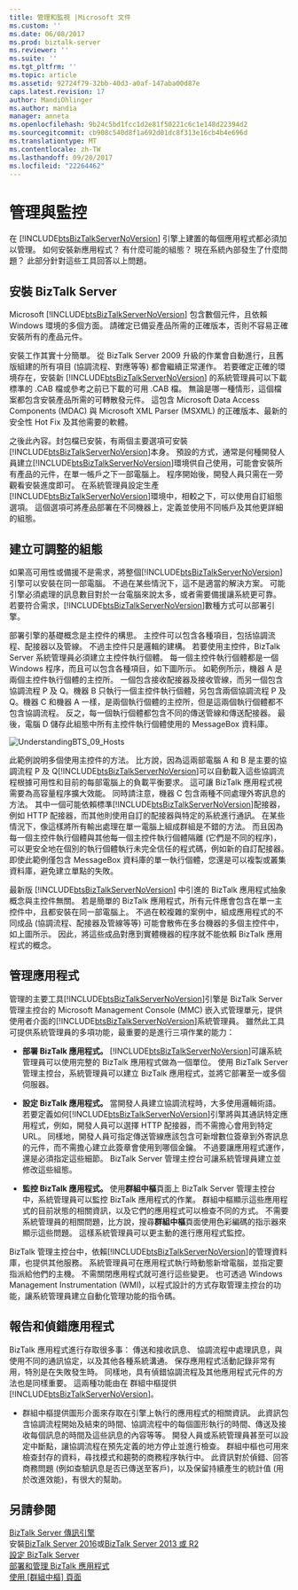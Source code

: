 ```yaml
---
title: 管理和監視 |Microsoft 文件
ms.custom: ''
ms.date: 06/08/2017
ms.prod: biztalk-server
ms.reviewer: ''
ms.suite: ''
ms.tgt_pltfrm: ''
ms.topic: article
ms.assetid: 92724f79-32bb-40d3-a0af-147aba00d87e
caps.latest.revision: 17
author: MandiOhlinger
ms.author: mandia
manager: anneta
ms.openlocfilehash: 9b24c5bd1fcc1d2e81f50221c6c1e148d22394d2
ms.sourcegitcommit: cb908c540d8f1a692d01dc8f313e16cb4b4e696d
ms.translationtype: MT
ms.contentlocale: zh-TW
ms.lasthandoff: 09/20/2017
ms.locfileid: "22264462"
---
```

# <a name="management-and-monitoring"></a>管理與監控
在 [!INCLUDE[btsBizTalkServerNoVersion](../includes/btsbiztalkservernoversion-md.md)] 引擎上建置的每個應用程式都必須加以管理。 如何安裝新應用程式？ 有什麼可能的組態？ 現在系統內部發生了什麼問題？ 此部分針對這些工具回答以上問題。  
  
## <a name="installing-biztalk-server"></a>安裝 BizTalk Server  
 Microsoft [!INCLUDE[btsBizTalkServerNoVersion](../includes/btsbiztalkservernoversion-md.md)] 包含數個元件，且依賴 Windows 環境的多個方面。 請確定已備妥產品所需的正確版本，否則不容易正確安裝所有的產品元件。  
  
 安裝工作其實十分簡單。 從 BizTalk Server 2009 升級的作業會自動進行，且舊版組建的所有項目 (協調流程、對應等等) 都會繼續正常運作。 若要確定正確的環境存在，安裝新 [!INCLUDE[btsBizTalkServerNoVersion](../includes/btsbiztalkservernoversion-md.md)] 的系統管理員可以下載標準的 .CAB 檔或參考之前已下載的可用 .CAB 檔。 無論是哪一種情形，這個檔案都包含安裝產品所需的可轉散發元件。 這包含 Microsoft Data Access Components (MDAC) 與 Microsoft XML Parser (MSXML) 的正確版本、最新的安全性 Hot Fix 及其他需要的軟體。  
  
 之後此內容。封包檔已安裝，有兩個主要選項可安裝[!INCLUDE[btsBizTalkServerNoVersion](../includes/btsbiztalkservernoversion-md.md)]本身。 預設的方式，通常是何種開發人員建立[!INCLUDE[btsBizTalkServerNoVersion](../includes/btsbiztalkservernoversion-md.md)]環境供自己使用，可能會安裝所有產品的元件，在單一帳戶之下一部電腦上。 程序開始後，開發人員只需在一旁觀看安裝進度即可。 在系統管理員設定生產[!INCLUDE[btsBizTalkServerNoVersion](../includes/btsbiztalkservernoversion-md.md)]環境中，相較之下，可以使用自訂組態選項。 這個選項可將產品部署在不同機器上，定義並使用不同帳戶及其他更詳細的組態。  
  
## <a name="creating-scalable-configurations"></a>建立可調整的組態  
 如果高可用性或備援不是需求，將整個[!INCLUDE[btsBizTalkServerNoVersion](../includes/btsbiztalkservernoversion-md.md)]引擎可以安裝在同一部電腦。 不過在某些情況下，這不是適當的解決方案。 可能引擎必須處理的訊息數目對於一台電腦來說太多，或者需要備援讓系統更可靠。 若要符合需求，[!INCLUDE[btsBizTalkServerNoVersion](../includes/btsbiztalkservernoversion-md.md)]數種方式可以部署引擎。  
  
 部署引擎的基礎概念是主控件的構思。 主控件可以包含各種項目，包括協調流程、配接器以及管線。 不過主控件只是邏輯的建構。 若要使用主控件，BizTalk Server 系統管理員必須建立主控件執行個體。 每一個主控件執行個體都是一個 Windows 程序，而且可以包含各種項目，如下圖所示。 如範例所示，機器 A 是兩個主控件執行個體的主控所。 一個包含接收配接器及接收管線，而另一個包含協調流程 P 及 Q。機器 B 只執行一個主控件執行個體，另包含兩個協調流程 P 及 Q。機器 C 和機器 A 一樣，是兩個執行個體的主控所，但是這兩個執行個體都不包含協調流程。 反之，每一個執行個體都包含不同的傳送管線和傳送配接器。 最後，電腦 D 儲存此組態中所有主控件執行個體使用的 MessageBox 資料庫。  
  
 ![](../core/media/understandingbts-09-hosts.gif "UnderstandingBTS_09_Hosts")  
  
 此範例說明多個使用主控件的方法。 比方說，因為這兩部電腦 A 和 B 是主要的協調流程 P 及 Q[!INCLUDE[btsBizTalkServerNoVersion](../includes/btsbiztalkservernoversion-md.md)]可以自動載入這些協調流程根據可用性和目前的每部電腦上的負載平衡要求。 這可讓 BizTalk 應用程式視需要為高容量程序擴大效能。 同時請注意，機器 C 包含兩種不同處理外寄訊息的方法。 其中一個可能依賴標準[!INCLUDE[btsBizTalkServerNoVersion](../includes/btsbiztalkservernoversion-md.md)]配接器，例如 HTTP 配接器，而其他則使用自訂的配接器與特定的系統進行通訊。 在某些情況下，像這樣將所有輸出處理在單一電腦上組成群組是不錯的方法。 而且因為每一個主控件執行個體與其他每一個主控件執行個體隔離 (它們是不同的程序)，可以更安全地在個別的執行個體執行未完全信任的程式碼，例如新的自訂配接器。 即使此範例僅包含 MessageBox 資料庫的單一執行個體，您還是可以複製或叢集資料庫，避免建立單點的失敗。  
  
 最新版 [!INCLUDE[btsBizTalkServerNoVersion](../includes/btsbiztalkservernoversion-md.md)] 中引進的 BizTalk 應用程式抽象概念與主控件無關。 若是簡單的 BizTalk 應用程式，所有元件應會包含在單一主控件中，且都安裝在同一部電腦上。 不過在較複雜的案例中，組成應用程式的不同成品 (協調流程、配接器及管線等等) 可能會散佈在多台機器的多個主控件中，如上圖所示。 因此，將這些成品對應到實體機器的程序就不能依賴 BizTalk 應用程式的概念。  
  
## <a name="managing-applications"></a>管理應用程式  
 管理的主要工具[!INCLUDE[btsBizTalkServerNoVersion](../includes/btsbiztalkservernoversion-md.md)]引擎是 BizTalk Server 管理主控台的 Microsoft Management Console (MMC) 嵌入式管理單元，提供使用者介面的[!INCLUDE[btsBizTalkServerNoVersion](../includes/btsbiztalkservernoversion-md.md)]系統管理員。 雖然此工具可提供系統管理員的多項功能，最重要的是進行三項作業的能力：  
  
-   **部署 BizTalk 應用程式。** [!INCLUDE[btsBizTalkServerNoVersion](../includes/btsbiztalkservernoversion-md.md)]可讓系統管理員可以使用完整的 BizTalk 應用程式做為一個單位。 使用 BizTalk Server 管理主控台，系統管理員可以建立 BizTalk 應用程式，並將它部署至一或多個伺服器。  
  
-   **設定 BizTalk 應用程式。** 當開發人員建立協調流程時，大多使用邏輯術語。 若要定義如何[!INCLUDE[btsBizTalkServerNoVersion](../includes/btsbiztalkservernoversion-md.md)]引擎將與其通訊特定應用程式，例如，開發人員可以選擇 HTTP 配接器，而不需擔心會用到特定 URL。 同樣地，開發人員可指定傳送管線應該包含可新增數位簽章到外寄訊息的元件，而不需擔心建立此簽章會使用到哪個金鑰。 不過要讓應用程式運作，還是必須指定這些細節。 BizTalk Server 管理主控台可讓系統管理員建立並修改這些組態。  
  
-   **監控 BizTalk 應用程式。** 使用**群組中樞**頁面上 BizTalk Server 管理主控台中，系統管理員可以監控 BizTalk 應用程式的作業。 群組中樞顯示這些應用程式的目前狀態的相關資訊，以及它們的應用程式可以檢查不同的方式。 不需要系統管理員的相關問題，比方說，搜尋**群組中樞**頁面使用色彩編碼的指示器來顯示這些問題。 這樣系統管理員可以更主動的進行應用程式監控。  
  
 BizTalk 管理主控台中，依賴[!INCLUDE[btsBizTalkServerNoVersion](../includes/btsbiztalkservernoversion-md.md)]的管理資料庫，也提供其他服務。 系統管理員可在應用程式執行時動態新增電腦，並指定要指派給他們的主機。 不需關閉應用程式就可進行這些變更。 也可透過 Windows Management Instrumentation (WMI)，以程式設計的方式存取管理主控台的功能，讓系統管理員建立自動化管理功能的指令碼。  
  
## <a name="reporting-on-and-debugging-applications"></a>報告和偵錯應用程式  
 BizTalk 應用程式進行存取很多事： 傳送和接收訊息、 協調流程中處理訊息，與使用不同的通訊協定，以及其他各種系統溝通。 保存應用程式活動記錄非常有用，特別是在失敗發生時。 同樣地，具有偵錯協調流程及其他應用程式元件的方法也是同樣重要。 這兩種功能由在 群組中樞提供[!INCLUDE[btsBizTalkServerNoVersion](../includes/btsbiztalkservernoversion-md.md)]。  
  
-   群組中樞提供圖形介面來存取在引擎上執行的應用程式的相關資訊。 此資訊包含協調流程開始及結束的時間、協調流程中的每個圖形執行的時間、傳送及接收每個訊息的時間及這些訊息的內容等等。 開發人員或系統管理員甚至可以設定中斷點，讓協調流程在預先定義的地方停止並進行檢查。 群組中樞也可用來檢查封存的資料，尋找模式和趨勢的商務程序執行中。 此資訊對於偵錯、回答商務問題 (例如查驗訊息是否已傳送至客戶)，以及保留持續產生的統計值 (用於改進效能)，有很大的幫助。  
  
## <a name="see-also"></a>另請參閱  
 [BizTalk Server 傳訊引擎](../core/the-biztalk-server-messaging-engine.md)   
安裝[BizTalk Server 2016](../install-and-config-guides/biztalk-server-2016-what-s-new-and-installation.md)或[BizTalk Server 2013 或 R2](../install-and-config-guides/biztalk-server-2013-and-2013-r2-what-s-new-install-and-upgrade.md)    
[設定 BizTalk Server](../install-and-config-guides/configure-biztalk-server.md)  
 [部署和管理 BizTalk 應用程式](../core/deploying-and-managing-biztalk-applications.md)   
 [使用 [群組中樞] 頁面](../core/using-the-group-hub-page.md)